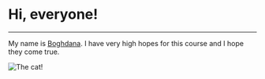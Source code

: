 # Hi, everyone!

---

My name is [Boghdana](https://github.com/Erudaberi). I have very high hopes for this course and I hope they come true.

![The cat!](https://i.pinimg.com/originals/17/8e/dc/178edca885e2b1cb061c128c8cedf30c.jpg)
